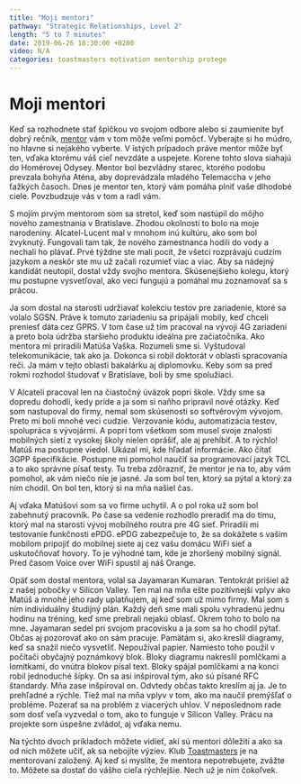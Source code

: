 ```yaml
---
title: "Moji mentori"
pathway: "Strategic Relationships, Level 2"
length: "5 to 7 minutes"
date: 2019-06-26 18:30:00 +0200
video: N/A
categories: toastmasters motivation mentorship protege
---
```


# Moji mentori
Keď sa rozhodnete stať špičkou vo svojom odbore alebo si zaumienite byť dobrý rečník, [mentor][mentor] vám v tom môže veľmi pomôcť. Vyberajte si ho múdro, no hlavne si nejakého vyberte. V istých prípadoch práve mentor môže byť ten, vďaka ktorému váš cieľ nevzdáte a uspejete. Korene tohto slova siahajú do Homérovej Odysey. Mentor bol bezvládny starec, ktorého podobu prevzala bohyňa Aténa, aby doprevádzala mladého Telemaccha v jeho ťažkých časoch. Dnes je mentor ten, ktorý vám pomáha plniť vaše dlhodobé ciele. Povzbudzuje vás v tom a radí vám.

S mojím prvým mentorom som sa stretol, keď som nastúpil do môjho nového zamestnania v Bratislave. Zhodou okolností to bolo na moje narodeniny. Alcatel-Lucent mal v mnohom inú kultúru, ako som bol zvyknutý. Fungovali tam tak, že nového zamestnanca hodili do vody a nechali ho plávať. Prvé týždne ste mali pocit, že všetci rozprávajú cudzím jazykom a neskôr ste mu už začali rozumieť viac a viac. Aby sa nádejný kandidát neutopil, dostal vždy svojho mentora. Skúsenejšieho kolegu, ktorý mu postupne vysvetľoval, ako veci fungujú a pomáhal mu zoznamovať sa s prácou.

Ja som dostal na starosti udržiavať kolekciu testov pre zariadenie, ktoré sa volalo SGSN. Práve k tomuto zariadeniu sa pripájali mobily, keď chceli preniesť dáta cez GPRS. V tom čase už tím pracoval na vývoji 4G zariadení a preto bola údržba staršieho produktu ideálna pre začiatočníka. Ako mentora mi priradili Matúša Vaška. Rozumeli sme si. Vyštudoval telekomunikácie, tak ako ja. Dokonca si robil doktorát v oblasti spracovania reči. Ja mám v tejto oblasti bakalárku aj diplomovku. Keby som sa pred rokmi rozhodol študovať v Bratislave, boli by sme spolužiaci.

V Alcateli pracoval len na čiastočný úväzok popri škole. Vždy sme sa dopredu dohodli, kedy príde a ja som si naňho pripravil nové otázky. Keď som nastupoval do firmy, nemal som skúsenosti so softvérovým vývojom. Preto mi boli mnohé veci cudzie. Verzovanie kódu, automatizácia testov, spolupráca s vývojármi. A popri tom všetkom som musel svoje znalosti mobilných sietí z vysokej školy nielen oprášiť, ale aj prehĺbiť. A to rýchlo! Matúš ma postupne viedol. Ukázal mi, kde hľadať informácie. Ako čítať 3GPP špecifikácie. Postupne mi pomohol naučiť sa programovací jazyk TCL a to ako správne písať testy. Tu treba zdôrazniť, že mentor je na to, aby vám pomohol, ak vám niečo nie je jasné. Ja som bol ten, ktorý sa pýtal a ktorý za ním chodil. On bol ten, ktorý si na mňa našiel čas.

Aj vďaka Matúšovi som sa vo firme uchytil. A o pol roka už som bol zabehnutý pracovník. Po čase sa vedenie rozhodlo preradiť ma do tímu, ktorý mal na starosti vývoj mobilného routra pre 4G sieť. Priradili mi testovanie funkčnosti ePDG. ePDG zabezpečuje to, že sa dokážete s vašim mobilom pripojiť do mobilnej siete aj cez vašu domácu WiFi sieť a uskutočňovať hovory. To je výhodné tam, kde je zhoršený mobilný signál. Pred časom Voice over WiFi spustil aj náš Orange.

Opäť som dostal mentora, volal sa Jayamaran Kumaran. Tentokrát prišiel až z našej pobočky v Silicon Valley. Ten mal na mňa ešte pozitívnejší vplyv ako Matúš a mnohé jeho rady uplatňujem, aj keď som už mimo firmy. Mal som s ním individuálny študijný plán. Každý deň sme mali spolu vyhradenú jednu hodinu na tréning, keď sme prebrali nejakú oblasť. Okrem toho to bolo na mne. Jayamaran sedel pri svojom pracovisku a ja som sa ho chodil pýtať. Občas aj pozorovať ako on sám pracuje. Pamätám si, ako kreslil diagramy, keď sa snažil niečo vysvetliť. Nepoužíval papier. Namiesto toho použil v počítači obyčajný poznámkový blok. Bloky diagramu nakreslil pomlčkami a lomítkami, do vnútra blokov písal text. Bloky spájal pomlčkami a na konci robil jednoduché šípky. On sa asi inšpiroval tým, ako sú písané RFC štandardy. Mňa zase inšpiroval on. Odvtedy občas takto kreslím aj ja. Je to prehľadné a rýchle. Tiež mal na mňa vplyv v tom, ako ma naučil premýšľať o probléme. Pozerať sa na problém z viacerých uhlov. V neposlednom rade som dosť veľa vyzvedal o tom, ako to funguje v Silicon Valley. Prácu na projekte som úspešne zvládol, aj vďaka nemu.

Na týchto dvoch príkladoch môžete vidieť, akí sú mentori dôležití a ako sa od nich môžete učiť, ak sa nebojíte výziev. Klub [Toastmasters][toastmasters-kosice] je na mentorovaní založený. Aj keď si myslíte, že mentora nepotrebujete, zvážte to. Môžete sa dostať do vášho cieľa rýchlejšie. Nech už je ním čokoľvek.


[//]: # (Used references)
[mentor]: https://en.wikipedia.org/wiki/Mentorship
[toastmasters-kosice]: https://toastmasterskosice.sk/